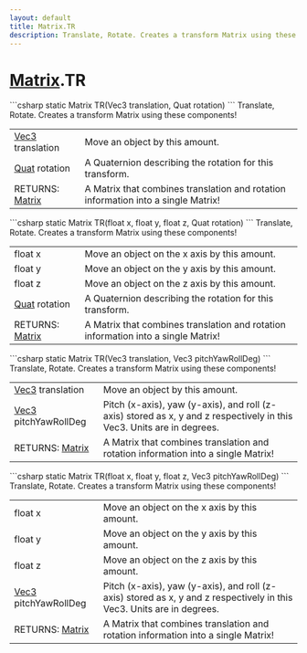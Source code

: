 ```yaml
---
layout: default
title: Matrix.TR
description: Translate, Rotate. Creates a transform Matrix using these components!
---
```

# [Matrix]({{site.url}}/Pages/Reference/Matrix.html).TR

<div class='signature' markdown='1'>
```csharp
static Matrix TR(Vec3 translation, Quat rotation)
```
Translate, Rotate. Creates a transform Matrix using
these components!
</div>

|  |  |
|--|--|
|[Vec3]({{site.url}}/Pages/Reference/Vec3.html) translation|Move an object by this amount.|
|[Quat]({{site.url}}/Pages/Reference/Quat.html) rotation|A Quaternion describing the rotation for              this transform.|
|RETURNS: [Matrix]({{site.url}}/Pages/Reference/Matrix.html)|A Matrix that combines translation and rotation information into a single Matrix!|

<div class='signature' markdown='1'>
```csharp
static Matrix TR(float x, float y, float z, Quat rotation)
```
Translate, Rotate. Creates a transform Matrix using
these components!
</div>

|  |  |
|--|--|
|float x|Move an object on the x axis by this amount.|
|float y|Move an object on the y axis by this amount.|
|float z|Move an object on the z axis by this amount.|
|[Quat]({{site.url}}/Pages/Reference/Quat.html) rotation|A Quaternion describing the rotation for              this transform.|
|RETURNS: [Matrix]({{site.url}}/Pages/Reference/Matrix.html)|A Matrix that combines translation and rotation information into a single Matrix!|

<div class='signature' markdown='1'>
```csharp
static Matrix TR(Vec3 translation, Vec3 pitchYawRollDeg)
```
Translate, Rotate. Creates a transform Matrix using
these components!
</div>

|  |  |
|--|--|
|[Vec3]({{site.url}}/Pages/Reference/Vec3.html) translation|Move an object by this amount.|
|[Vec3]({{site.url}}/Pages/Reference/Vec3.html) pitchYawRollDeg|Pitch (x-axis), yaw (y-axis), and              roll (z-axis) stored as x, y and z respectively in this Vec3.             Units are in degrees.|
|RETURNS: [Matrix]({{site.url}}/Pages/Reference/Matrix.html)|A Matrix that combines translation and rotation information into a single Matrix!|

<div class='signature' markdown='1'>
```csharp
static Matrix TR(float x, float y, float z, Vec3 pitchYawRollDeg)
```
Translate, Rotate. Creates a transform Matrix using
these components!
</div>

|  |  |
|--|--|
|float x|Move an object on the x axis by this amount.|
|float y|Move an object on the y axis by this amount.|
|float z|Move an object on the z axis by this amount.|
|[Vec3]({{site.url}}/Pages/Reference/Vec3.html) pitchYawRollDeg|Pitch (x-axis), yaw (y-axis), and              roll (z-axis) stored as x, y and z respectively in this Vec3.             Units are in degrees.|
|RETURNS: [Matrix]({{site.url}}/Pages/Reference/Matrix.html)|A Matrix that combines translation and rotation information into a single Matrix!|




